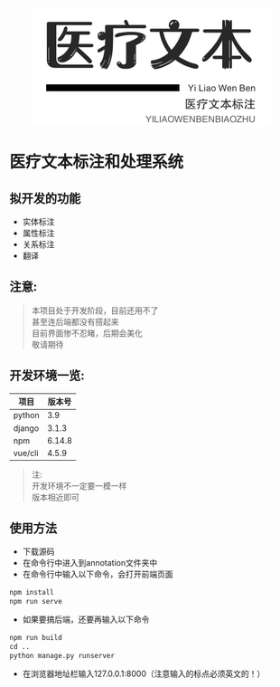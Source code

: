 
<div align="center">
<img src="./logo.png">
</div>

# 医疗文本标注和处理系统
## 拟开发的功能
* 实体标注
* 属性标注
* 关系标注
* 翻译

## 注意:  
>  本项目处于开发阶段，目前还用不了  
>   甚至连后端都没有搭起来  
> 目前界面惨不忍睹，后期会美化  
> 敬请期待


## 开发环境一览:

| 项目 | 版本号 |
| ----| ----|
|python |3.9|
|django|3.1.3|
| npm|6.14.8|
| vue/cli| 4.5.9|  



> 注:  
> 开发环境不一定要一模一样  
> 版本相近即可

## 使用方法
* 下载源码
* 在命令行中进入到annotation文件夹中
* 在命令行中输入以下命令，会打开前端页面
```
npm install
npm run serve
```
* 如果要搞后端，还要再输入以下命令
```
npm run build
cd ..
python manage.py runserver
```
* 在浏览器地址栏输入127.0.0.1:8000（注意输入的标点必须英文的！）